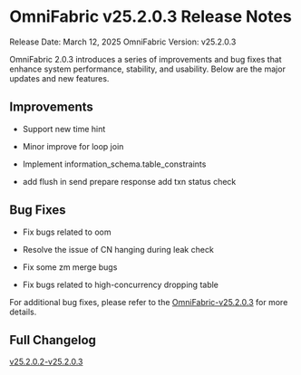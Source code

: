# **OmniFabric v25.2.0.3 Release Notes**

Release Date: March 12, 2025
OmniFabric Version: v25.2.0.3

OmniFabric 2.0.3 introduces a series of improvements and bug fixes that enhance system performance, stability, and usability. Below are the major updates and new features.

## Improvements

- Support new time hint

- Minor improve for loop join

- Implement information_schema.table_constraints

- add flush in send prepare response
add txn status check

## Bug Fixes

- Fix bugs related to oom

- Resolve the issue of CN hanging during leak check

- Fix some zm merge bugs

- Fix bugs related to high-concurrency dropping table

For additional bug fixes, please refer to the [OmniFabric-v25.2.0.3](https://github.com/matrixorigin/OmniFabric/releases/tag/v2.0.3) for more details.

## Full Changelog

[v25.2.0.2-v25.2.0.3](https://github.com/matrixorigin/OmniFabric/compare/v2.0.2...v2.0.3)
